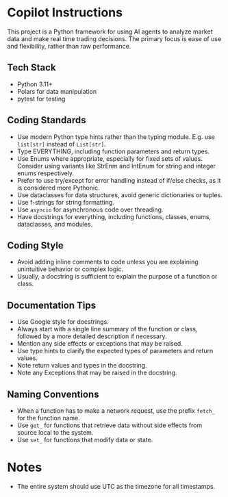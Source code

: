 # Copilot Instructions
This project is a Python framework for using AI agents to analyze market data and make real time trading decisions.
The primary focus is ease of use and flexibility, rather than raw performance.

## Tech Stack
- Python 3.11+
- Polars for data manipulation
- pytest for testing

## Coding Standards
- Use modern Python type hints rather than the typing module. E.g. use `list[str]` instead of `List[str]`.
- Type EVERYTHING, including function parameters and return types.
- Use Enums where appropriate, especially for fixed sets of values. Consider using variants like StrEnm and IntEnum for string and integer enums respectively.
- Prefer to use try/except for error handling instead of if/else checks, as it is considered more Pythonic.
- Use dataclasses for data structures, avoid generic dictionaries or tuples.
- Use f-strings for string formatting.
- Use `asyncio` for asynchronous code over threading.
- Have docstrings for everything, including functions, classes, enums, dataclasses, and modules.

## Coding Style
- Avoid adding inline comments to code unless you are explaining unintuitive behavior or complex logic.
- Usually, a docstring is sufficient to explain the purpose of a function or class.

## Documentation Tips
- Use Google style for docstrings.
- Always start with a single line summary of the function or class,
  followed by a more detailed description if necessary.
- Mention any side effects or exceptions that may be raised.
- Use type hints to clarify the expected types of parameters and return values.
- Note return values and types in the docstring.
- Note any Exceptions that may be raised in the docstring.

## Naming Conventions
- When a function has to make a network request, use the prefix `fetch_` for the function name.
- Use `get_` for functions that retrieve data without side effects from source local to the system.
- Use `set_` for functions that modify data or state.

# Notes
- The entire system should use UTC as the timezone for all timestamps.

